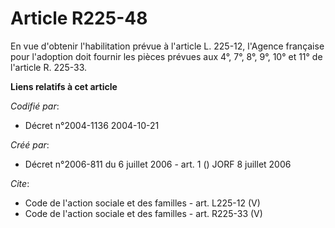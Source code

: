 # Article R225-48

En vue d'obtenir l'habilitation prévue à l'article L. 225-12, l'Agence française pour l'adoption doit fournir les pièces
prévues aux 4°, 7°, 8°, 9°, 10° et 11° de l'article R. 225-33.

**Liens relatifs à cet article**

_Codifié par_:

  - Décret n°2004-1136 2004-10-21

_Créé par_:

  - Décret n°2006-811 du 6 juillet 2006 - art. 1 () JORF 8 juillet 2006

_Cite_:

  - Code de l'action sociale et des familles - art. L225-12 (V)
  - Code de l'action sociale et des familles - art. R225-33 (V)
